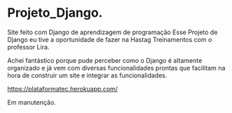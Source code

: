 # Projeto_Django.
Site feito com Django de aprendizagem de programação
Esse Projeto de Django eu tive a oportunidade de fazer na Hastag Treinamentos com o professor Lira.



Achei fantástico porque pude perceber como o Django é altamente organizado e já vem com diversas funcionalidades prontas que facilitam na hora de construir um site e integrar as funcionalidades.

https://plataformatec.herokuapp.com/ 

Em manutenção.